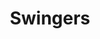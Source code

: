 ---
title: Swingers
crosslinks:
- polyamory
- swingersr4r
- Hotwife
- sex
- youtubefactsbot
- nonmonogamy
- titlegore
- nashville
- askwomenadvice
- autourbanbot
- peyroniesdisease
- swingertravel
- Herpes
- chastity
- DirtySexyKikPals
- marriedredpill
- Virology
- datingoverthirty
- Cuckold
- childfree
---